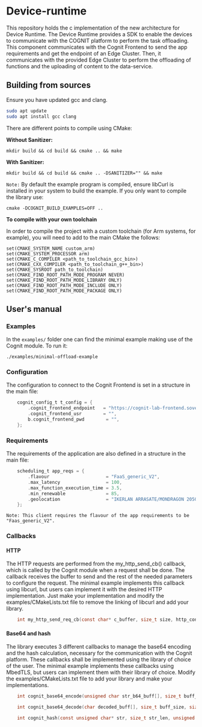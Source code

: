 # Device-runtime
This repository holds the c implementation of the new architecture for Device Runtime. The Device Runtime provides a SDK to enable the devices to communicate with the COGNIT platform to perform the task offloading. This component communicates with the Cognit Frontend to send the app requirements and get the endpoint of an Edge Cluster. Then, it communicates with the provided Edge Cluster to perform the offloading of functions and the uploading of content to the data-service.

## Building from sources
Ensure you have updated gcc and clang.
```sh
sudo apt update
sudo apt install gcc clang
```

There are different points to compile using CMake:

**Without Sanitizer:**

	mkdir build && cd build && cmake .. && make
	
**With Sanitizer:**

    mkdir build && cd build && cmake .. -DSANITIZER="" && make

`Note:` By default the example program is compiled, ensure libCurl is installed in your system to build the example. If you only want to compile the library use:

    cmake -DCOGNIT_BUILD_EXAMPLES=OFF ..

**To compile with your own toolchain**

In order to compile the project with a custom toolchain (for Arm systems, for example), you will need to add to the main CMake the follows:
    
    set(CMAKE_SYSTEM_NAME custom_arm)
    set(CMAKE_SYSTEM_PROCESSOR arm)
    set(CMAKE_C_COMPILER <path_to_toolchain_gcc_bin>)
    set(CMAKE_CXX_COMPILER <path_to_toolchain_g++_bin>)
    set(CMAKE_SYSROOT path_to_toolchain)
    set(CMAKE_FIND_ROOT_PATH_MODE_PROGRAM NEVER)
    set(CMAKE_FIND_ROOT_PATH_MODE_LIBRARY ONLY)
    set(CMAKE_FIND_ROOT_PATH_MODE_INCLUDE ONLY)
    set(CMAKE_FIND_ROOT_PATH_MODE_PACKAGE ONLY)


## User's manual
### Examples
In the `examples/` folder one can find the minimal example making use of the Cognit module. To run it:

    ./examples/minimal-offload-example

### Configuration
The configuration to connect to the Cognit Frontend is set in a structure in the main file:

```c
    cognit_config_t t_config = {
        .cognit_frontend_endpoint   = "https://cognit-lab-frontend.sovereignedge.eu",
        .cognit_frontend_usr        = "",
        b.cognit_frontend_pwd        = "",
    };
```

### Requirements
The requirements of the application are also defined in a structure in the main file:

```c
    scheduling_t app_reqs = {
        .flavour                     = "FaaS_generic_V2",
        .max_latency                 = 100,
        .max_function_execution_time = 3.5,
        .min_renewable               = 85,
        .geolocation                 = "IKERLAN ARRASATE/MONDRAGON 20500"
    };
```

`Note: This client requires the flavour of the app requirements to be "Faas_generic_V2". `

### Callbacks

#### HTTP
The HTTP requests are performed from the my_http_send_cb() callback, which is called by the Cognit module when a request shall be done. The callback receives the buffer to send and the rest of the needed parameters to configure the request. The minimal example implements this callback using libcurl, but users can implement it with the desired HTTP implementation. Just make your implementation and modify the examples/CMakeLists.txt file to remove the linking of libcurl and add your library.

```c
    int my_http_send_req_cb(const char* c_buffer, size_t size, http_config_t* config);
```

#### Base64 and hash
The library executes 3 different callbacks to manage the base64 encoding and the hash calculation, necessary for the communication with the Cognit platform. These callbacks shall be implemented using the library of choice of the user. The minimal example implements these callbacks using MbedTLS, but users can implement them with their library of choice. Modify the examples/CMakeLists.txt file to add your library and make your implementations.

```c
    int cognit_base64_encode(unsigned char str_b64_buff[], size_t buff_len, size_t *base64_len, char str[], int str_len);

    int cognit_base64_decode(char decoded_buff[], size_t buff_size, size_t* decoded_len, const unsigned char* str, size_t str_len);

    int cognit_hash(const unsigned char* str, size_t str_len, unsigned char hash[]);
```

